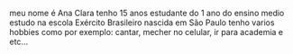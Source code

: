 meu nome é Ana Clara tenho 15 anos
estudante do 1 ano do ensino medio
estudo na escola Exército Brasileiro
nascida em São Paulo
tenho varios hobbies como por exemplo: cantar, mecher no celular, ir para academia e etc...

